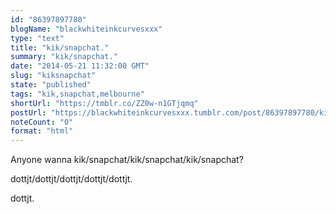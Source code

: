 ```yaml
---
id: "86397897780"
blogName: "blackwhiteinkcurvesxxx"
type: "text"
title: "kik/snapchat."
summary: "kik/snapchat."
date: "2014-05-21 11:32:00 GMT"
slug: "kiksnapchat"
state: "published"
tags: "kik,snapchat,melbourne"
shortUrl: "https://tmblr.co/ZZ0w-n1GTjqmq"
postUrl: "https://blackwhiteinkcurvesxxx.tumblr.com/post/86397897780/kiksnapchat"
noteCount: "0"
format: "html"
---
```


Anyone wanna kik/snapchat/kik/snapchat/kik/snapchat?

dottjt/dottjt/dottjt/dottjt/dottjt.

dottjt.